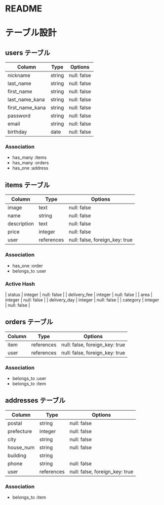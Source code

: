 # README

# テーブル設計

## users テーブル

| Column      | Type   | Options     |
| ----------- | ------ | ----------- |
| nickname    | string | null: false |
| last_name   | string | null: false |
| first_name  | string | null: false |
| last_name_kana  | string | null: false |
| first_name_kana | string | null: false |
| password    | string | null: false |
| email       | string | null: false |
| birthday    | date   | null: false |


### Association
- has_many :items
- has_many :orders
- has_one :address

## items テーブル

| Column       | Type       | Options     |
| ------------ | ---------- | ----------- |
| image        | text       | null: false |
| name         | string     | null: false |
| description  | text       | null: false |
| price        | integer    | null: false |
| user         | references | null: false, foreign_key: true |

### Association
- has_one :order
- belongs_to :user

### Active Hash
| status       | integer     | null: false |
| delivery_fee | integer     | null: false |
| area         | integer     | null: false |
| delivery_day | integer     | null: false |
| category     | integer     | null: false |

## orders テーブル

| Column     | Type       | Options     |
| ---------- | -------    | ----------- |
| item       | references | null: false, foreign_key: true |
| user       | references | null: false, foreign_key: true |

### Association
- belongs_to :user
- belongs_to :item


## addresses テーブル
| Column     | Type       | Options     |
| ---------- | -------    | ----------- |
| postal     | string     | null: false |
| prefecture | integer    | null: false |
| city       | string     | null: false |
| house_num  | string     | null: false |
| building   | string     |             |
| phone      | string     | null: false |
| user       | references | null: false, foreign_key: true |

### Association
- belongs_to :item